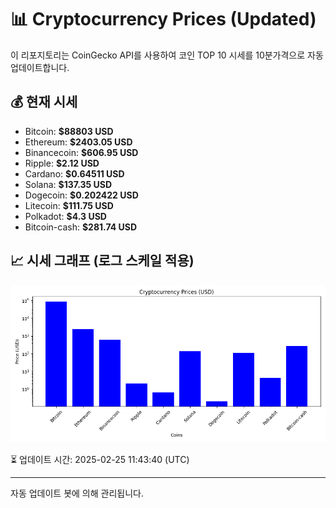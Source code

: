
# 📊 Cryptocurrency Prices (Updated)

이 리포지토리는 CoinGecko API를 사용하여 코인 TOP 10 시세를 10분가격으로 자동 업데이트합니다.

## 💰 현재 시세
- Bitcoin: **$88803 USD**
- Ethereum: **$2403.05 USD**
- Binancecoin: **$606.95 USD**
- Ripple: **$2.12 USD**
- Cardano: **$0.64511 USD**
- Solana: **$137.35 USD**
- Dogecoin: **$0.202422 USD**
- Litecoin: **$111.75 USD**
- Polkadot: **$4.3 USD**
- Bitcoin-cash: **$281.74 USD**

## 📈 시세 그래프 (로그 스케일 적용)
![Crypto Prices](crypto_prices.png)

⏳ 업데이트 시간: 2025-02-25 11:43:40 (UTC)

---
자동 업데이트 봇에 의해 관리됩니다.
